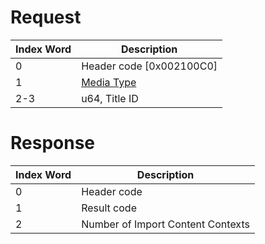 # Request

| Index Word | Description                                            |
|------------|--------------------------------------------------------|
| 0          | Header code \[0x002100C0\]                             |
| 1          | [Media Type](Filesystem_services#MediaType "wikilink") |
| 2-3        | u64, Title ID                                          |

# Response

| Index Word | Description                       |
|------------|-----------------------------------|
| 0          | Header code                       |
| 1          | Result code                       |
| 2          | Number of Import Content Contexts |